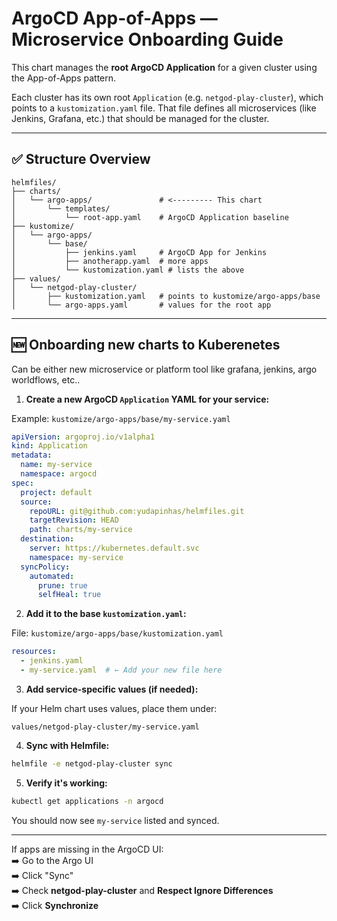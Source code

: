 # ArgoCD App-of-Apps — Microservice Onboarding Guide

This chart manages the **root ArgoCD Application** for a given cluster using the App-of-Apps pattern.

Each cluster has its own root `Application` (e.g. `netgod-play-cluster`), which points to a `kustomization.yaml` file. That file defines all microservices (like Jenkins, Grafana, etc.) that should be managed for the cluster.

---

## ✅ Structure Overview

```text
helmfiles/
├── charts/
│   └── argo-apps/               # <--------- This chart
│       └── templates/
│           └── root-app.yaml    # ArgoCD Application baseline
├── kustomize/
│   └── argo-apps/
│       └── base/
│           ├── jenkins.yaml     # ArgoCD App for Jenkins
│           ├── anotherapp.yaml  # more apps
│           └── kustomization.yaml # lists the above
├── values/
│   └── netgod-play-cluster/
│       ├── kustomization.yaml   # points to kustomize/argo-apps/base
│       └── argo-apps.yaml       # values for the root app
```

---

## 🆕 Onboarding new charts to Kuberenetes
Can be either new microservice or platform tool like grafana, jenkins, argo worldflows, etc..


1. **Create a new ArgoCD `Application` YAML for your service:**

Example: `kustomize/argo-apps/base/my-service.yaml`

```yaml
apiVersion: argoproj.io/v1alpha1
kind: Application
metadata:
  name: my-service
  namespace: argocd
spec:
  project: default
  source:
    repoURL: git@github.com:yudapinhas/helmfiles.git
    targetRevision: HEAD
    path: charts/my-service
  destination:
    server: https://kubernetes.default.svc
    namespace: my-service
  syncPolicy:
    automated:
      prune: true
      selfHeal: true
```

2. **Add it to the base `kustomization.yaml`:**

File: `kustomize/argo-apps/base/kustomization.yaml`

```yaml
resources:
  - jenkins.yaml
  - my-service.yaml  # ← Add your new file here
```

3. **Add service-specific values (if needed):**

If your Helm chart uses values, place them under:

```text
values/netgod-play-cluster/my-service.yaml
```

4. **Sync with Helmfile:**

```bash
helmfile -e netgod-play-cluster sync
```

5. **Verify it's working:**

```bash
kubectl get applications -n argocd
```

You should now see `my-service` listed and synced.

---

If apps are missing in the ArgoCD UI:  
➡️ Go to the Argo UI  
➡️ Click "Sync"  
➡️ Check **netgod-play-cluster** and **Respect Ignore Differences**  
➡️ Click **Synchronize**
